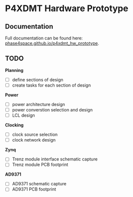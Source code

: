 # P4XDMT Hardware Prototype

## Documentation

Full documentation can be found here: [phase4space.github.io/p4xdmt_hw_prototype](https://phase4space.github.io/p4xdmt_hw_prototype).

## TODO

**Planning**
- [ ] define sections of design
- [ ] create tasks for each section of design

**Power**
- [ ] power architecture design
- [ ] power converstion selection and design
- [ ] LCL design

**Clocking**
- [ ] clock source selection
- [ ] clock network design

**Zynq**
- [ ] Trenz module interface schematic capture
- [ ] Trenz module PCB footprint

**AD9371**
- [ ] AD9371 schematic capture
- [ ] AD9371 PCB footprint